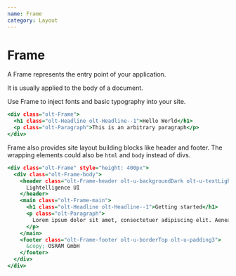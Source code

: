 ```yaml
---
name: Frame
category: Layout
---
```


# Frame

A Frame represents the entry point of your application.

It is usually applied to the body of a document.

Use Frame to inject fonts and basic typography into your site.

```1.html
<div class="olt-Frame">
  <h1 class="olt-Headline olt-Headline--1">Hello World</h1>
  <p class="olt-Paragraph">This is an arbitrary paragraph</p>
</div>
```

Frame also provides site layout building blocks like header and footer.
The wrapping elements could also be `html` and `body` instead of divs.

```layout.html
<div class="olt-Frame" style="height: 400px">
  <div class="olt-Frame-body">
    <header class="olt-Frame-header olt-u-backgroundDark olt-u-textLight olt-u-padding3">
      Lightelligence UI
    </header>
    <main class="olt-Frame-main">
      <h1 class="olt-Headline olt-Headline--1">Getting started</h1>
      <p class="olt-Paragraph">
        Lorem ipsum dolor sit amet, consectetuer adipiscing elit. Aenean commodo ligula eget dolor. Aenean massa. Cum sociis natoque penatibus et magnis dis parturient montes, nascetur ridiculus mus. Donec quam felis, ultricies nec, pellentesque eu, pretium quis, sem. Nulla consequat massa quis enim.
      </p>
    </main>
    <footer class="olt-Frame-footer olt-u-borderTop olt-u-padding3">
      &copy; OSRAM GmbH
    </footer>
  </div>
</div>
```
